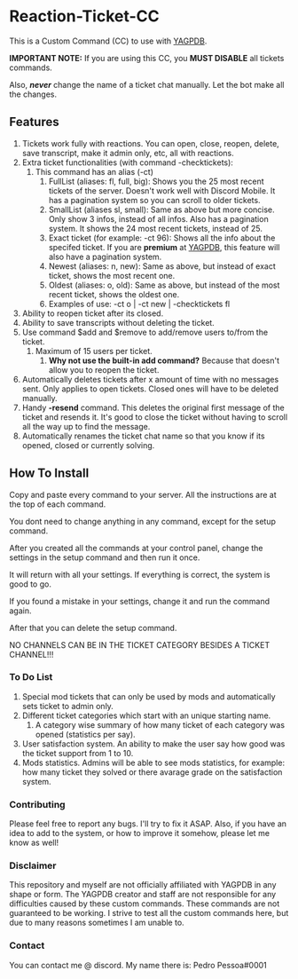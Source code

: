 # Reaction-Ticket-CC
This is a Custom Command (CC) to use with [YAGPDB](https://yagpdb.xyz/).<p>
**IMPORTANT NOTE:** If you are using this CC, you **MUST DISABLE** all tickets commands.<p>
Also, ***never*** change the name of a ticket chat manually. Let the bot make all the changes. 

## Features
1. Tickets work fully with reactions. You can open, close, reopen, delete, save transcript, make it admin only, etc, all with reactions. 
1. Extra ticket functionalities (with command -checktickets):
	1. This command has an alias (-ct)
		1. FullList (aliases: fl, full, big): Shows you the 25 most recent tickets of the server. Doesn't work well with Discord Mobile. It has a pagination system so you can scroll to older tickets. 
		1. SmallList (aliases sl, small): Same as above but more concise. Only show 3 infos, instead of all infos. Also has a pagination system. It shows the 24 most recent tickets, instead of 25.
		1. Exact ticket (for example: -ct 96): Shows all the info about the specifed ticket. If you are **premium** at [YAGPDB](https://yagpdb.xyz/), this feature will also have a pagination system. 
		1. Newest (aliases: n, new): Same as above, but instead of exact ticket, shows the most recent one.
		1. Oldest (aliases: o, old): Same as above, but instead of the most recent ticket, shows the oldest one.
		1. Examples of use: -ct o | -ct new | -checktickets fl
1. Ability to reopen ticket after its closed. 
1. Ability to save transcripts without deleting the ticket. 
1. Use command $add and $remove to add/remove users to/from the ticket. 
	1. Maximum of 15 users per ticket. 
		1. **Why not use the built-in add command?** Because that doesn't allow you to reopen the ticket. 
1. Automatically deletes tickets after x amount of time with no messages sent. Only applies to open tickets. Closed ones will have to be deleted manually. 
1. Handy **-resend** command. This deletes the original first message of the ticket and resends it. It's good to close the ticket without having to scroll all the way up to find the message.
1. Automatically renames the ticket chat name so that you know if its opened, closed or currently solving.

## How To Install
Copy and paste every command to your server. All the instructions are at the top of each command.<p>
You dont need to change anything in any command, except for the setup command.<p>
After you created all the commands at your control panel, change the settings in the setup command and then run it once.<p>
It will return with all your settings. If everything is correct, the system is good to go.<p>
If you found a mistake in your settings, change it and run the command again.<p>
After that you can delete the setup command.<p>
NO CHANNELS CAN BE IN THE TICKET CATEGORY BESIDES A TICKET CHANNEL!!!

### To Do List
1. Special mod tickets that can only be used by mods and automatically sets ticket to admin only.
1. Different ticket categories which start with an unique starting name.
	1. A category wise summary of how many ticket of each category was opened (statistics per say).
1. User satisfaction system. An ability to make the user say how good was the ticket support from 1 to 10.
1. Mods statistics. Admins will be able to see mods statistics, for example: how many ticket they solved or there avarage grade on the satisfaction system. 

### Contributing
Please feel free to report any bugs. I'll try to fix it ASAP. Also, if you have an idea to add to the system, or how to improve it somehow, please let me know as well!

### Disclaimer
This repository and myself are not officially affiliated with YAGPDB in any shape or form. The YAGPDB creator and staff are not responsible for any difficulties caused by these custom commands. These commands are not guaranteed to be working. I strive to test all the custom commands here, but due to many reasons sometimes I am unable to.

### Contact
You can contact me @ discord. My name there is: Pedro Pessoa#0001
